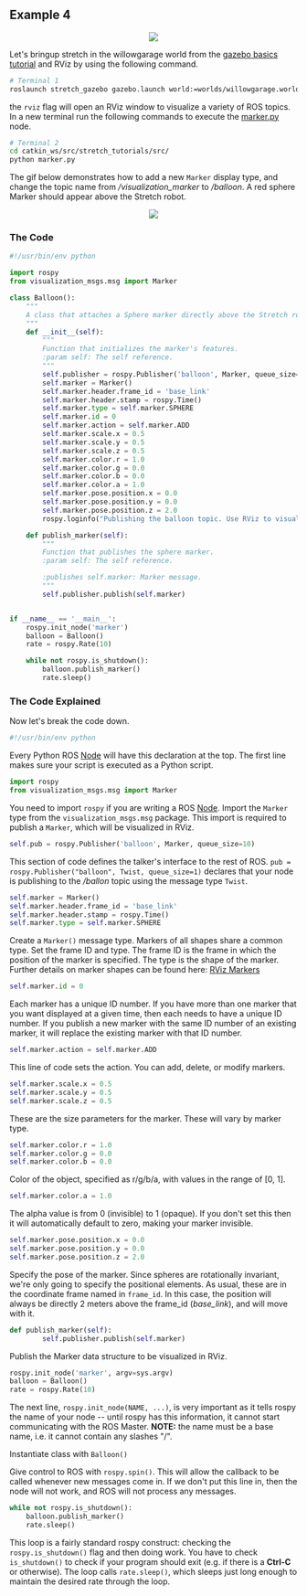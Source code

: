 ## Example 4
<p align="center">
  <img src="https://raw.githubusercontent.com/hello-robot/stretch_tutorials/main/images/balloon.png"/>
</p>

Let's bringup stretch in the willowgarage world from the [gazebo basics tutorial](gazebo_basics.md) and RViz by using the following command.

```bash
# Terminal 1
roslaunch stretch_gazebo gazebo.launch world:=worlds/willowgarage.world rviz:=true
```
the `rviz` flag will open an RViz window  to visualize a variety of ROS topics. In a new terminal run the following commands to execute the [marker.py](https://github.com/hello-robot/stretch_tutorials/blob/main/src/marker.py) node.

```bash
# Terminal 2
cd catkin_ws/src/stretch_tutorials/src/
python marker.py
```
The gif below demonstrates how to add a new `Marker` display type, and change the topic name from */visualization_marker* to */balloon*. A red sphere Marker should appear above the Stretch robot.

<p align="center">
  <img src="https://raw.githubusercontent.com/hello-robot/stretch_tutorials/main/images/balloon.gif"/>
</p>

### The Code
```python
#!/usr/bin/env python

import rospy
from visualization_msgs.msg import Marker

class Balloon():
	"""
	A class that attaches a Sphere marker directly above the Stretch robot.
	"""
	def __init__(self):
		"""
		Function that initializes the marker's features.
		:param self: The self reference.
		"""
		self.publisher = rospy.Publisher('balloon', Marker, queue_size=10)
		self.marker = Marker()
		self.marker.header.frame_id = 'base_link'
		self.marker.header.stamp = rospy.Time()
		self.marker.type = self.marker.SPHERE
		self.marker.id = 0
		self.marker.action = self.marker.ADD
		self.marker.scale.x = 0.5
		self.marker.scale.y = 0.5
		self.marker.scale.z = 0.5
		self.marker.color.r = 1.0
		self.marker.color.g = 0.0
		self.marker.color.b = 0.0
		self.marker.color.a = 1.0
		self.marker.pose.position.x = 0.0
		self.marker.pose.position.y = 0.0
		self.marker.pose.position.z = 2.0
		rospy.loginfo("Publishing the balloon topic. Use RViz to visualize.")

	def publish_marker(self):
		"""
		Function that publishes the sphere marker.
		:param self: The self reference.

		:publishes self.marker: Marker message.
		"""
		self.publisher.publish(self.marker)


if __name__ == '__main__':
	rospy.init_node('marker')
	balloon = Balloon()
	rate = rospy.Rate(10)

	while not rospy.is_shutdown():
		balloon.publish_marker()
		rate.sleep()		
```


### The Code Explained
Now let's break the code down.

```python
#!/usr/bin/env python
```
Every Python ROS [Node](http://wiki.ros.org/Nodes) will have this declaration at the top. The first line makes sure your script is executed as a Python script.

```python
import rospy
from visualization_msgs.msg import Marker
```
You need to import `rospy` if you are writing a ROS [Node](http://wiki.ros.org/Nodes). Import the `Marker` type from the `visualization_msgs.msg` package. This import is required to publish a `Marker`, which will be visualized in RViz.

```python
self.pub = rospy.Publisher('balloon', Marker, queue_size=10)
```
This section of code defines the talker's interface to the rest of ROS. `pub = rospy.Publisher("balloon", Twist, queue_size=1)` declares that your node is publishing to the */ballon* topic using the message type `Twist`.


```python
self.marker = Marker()
self.marker.header.frame_id = 'base_link'
self.marker.header.stamp = rospy.Time()
self.marker.type = self.marker.SPHERE
```
Create a `Marker()` message type. Markers of all shapes share a common type. Set the frame ID and type. The frame ID is the frame in which the position of the marker is specified. The type is the shape of the marker. Further details on marker shapes can be found here: [RViz Markers](http://wiki.ros.org/rviz/DisplayTypes/Marker)

```python
self.marker.id = 0
```
Each marker has a unique ID number. If you have more than one marker that you want displayed at a given time, then each needs to have a unique ID number. If you publish a new marker with the same ID number of an existing marker, it will replace the existing marker with that ID number.

```python
self.marker.action = self.marker.ADD
```
This line of code sets the action. You can add, delete, or modify markers.

```python
self.marker.scale.x = 0.5
self.marker.scale.y = 0.5
self.marker.scale.z = 0.5
```
These are the size parameters for the marker. These will vary by marker type.

```python
self.marker.color.r = 1.0
self.marker.color.g = 0.0
self.marker.color.b = 0.0
```
Color of the object, specified as r/g/b/a, with values in the range of [0, 1].

```python
self.marker.color.a = 1.0
```
The alpha value is from 0 (invisible) to 1 (opaque). If you don't set this then it will automatically default to zero, making your marker invisible.

```python
self.marker.pose.position.x = 0.0
self.marker.pose.position.y = 0.0
self.marker.pose.position.z = 2.0
```
Specify the pose of the marker. Since spheres are rotationally invariant, we're only going to specify the positional elements. As usual, these are in the coordinate frame named in `frame_id`. In this case, the position will always be directly 2 meters above the frame_id (*base_link*), and will move with it.

```python
def publish_marker(self):
		self.publisher.publish(self.marker)
```
Publish the Marker data structure to be visualized in RViz.

```python
rospy.init_node('marker', argv=sys.argv)
balloon = Balloon()
rate = rospy.Rate(10)
```
The next line, `rospy.init_node(NAME, ...)`, is very important as it tells rospy the name of your node -- until rospy has this information, it cannot start communicating with the ROS Master. **NOTE:** the name must be a base name, i.e. it cannot contain any slashes "/".

Instantiate class with `Balloon()`

Give control to ROS with `rospy.spin()`. This will allow the callback to be called whenever new messages come in. If we don't put this line in, then the node will not work, and ROS will not process any messages.


```python
while not rospy.is_shutdown():
	balloon.publish_marker()
	rate.sleep()
```
This loop is a fairly standard rospy construct: checking the `rospy.is_shutdown()` flag and then doing work. You have to check `is_shutdown()` to check if your program should exit (e.g. if there is a **Ctrl-C** or otherwise). The loop calls `rate.sleep()`, which sleeps just long enough to maintain the desired rate through the loop.